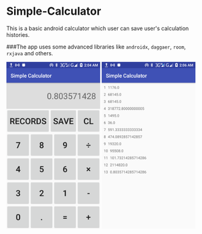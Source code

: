 # Simple-Calculator
This is a basic android calculator which user can save user's calculation histories.

###The app uses some advanced libraries like `androidx`, `daggaer`, `room`, `rxjava` and others.

<img src="Screenshot_01.png" width="245"> <img src="Screenshot_02.png" width="245">
